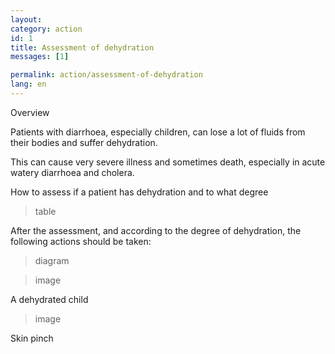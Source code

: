 ```yaml
---
layout: 
category: action
id: 1 
title: Assessment of dehydration
messages: [1]

permalink: action/assessment-of-dehydration
lang: en
---
```


Overview

Patients with diarrhoea, especially children, can lose a lot of fluids from their bodies
and suffer dehydration.

This can cause very severe illness and sometimes death, especially in acute watery diarrhoea and cholera.

How to assess if a patient has dehydration and to what degree

> table

After the assessment, and according to the degree of dehydration, the following actions should be taken:

> diagram

> image

A dehydrated child

> image

Skin pinch
